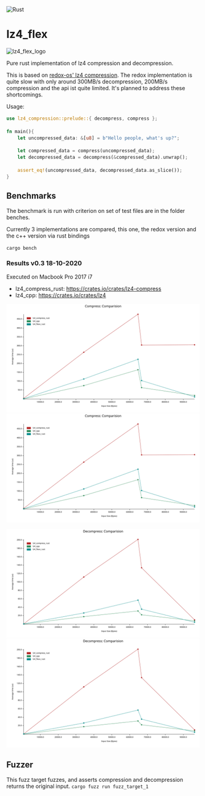 ![Rust](https://github.com/PSeitz/lz4_flex/workflows/Rust/badge.svg)


# lz4_flex

![lz4_flex_logo](https://raw.githubusercontent.com/PSeitz/lz4_flex/master/logo.jpg)

Pure rust implementation of lz4 compression and decompression.

This is based on [redox-os' lz4 compression](https://crates.io/crates/lz4-compress).
The redox implementation is quite slow with only around 300MB/s decompression, 200MB/s compression and the api ist quite limited.
It's planned to address these shortcomings.


Usage: 
```rust
use lz4_compression::prelude::{ decompress, compress };

fn main(){
    let uncompressed_data: &[u8] = b"Hello people, what's up?";

    let compressed_data = compress(uncompressed_data);
    let decompressed_data = decompress(&compressed_data).unwrap();

    assert_eq!(uncompressed_data, decompressed_data.as_slice());
}
```

## Benchmarks
The benchmark is run with criterion on set of test files are in the folder benches. 

Currently 3 implementations are compared, this one, the redox version and the c++ version via rust bindings

`cargo bench`

### Results v0.3 18-10-2020
Executed on Macbook Pro 2017 i7

- lz4_compress_rust: https://crates.io/crates/lz4-compress
- lz4_cpp: https://crates.io/crates/lz4

![Compress](./compress_bench.svg)
<img src="./compress_bench.svg">

![Decompress](./decompress_bench.svg)
<img src="./decompress_bench.svg">



## Fuzzer
This fuzz target fuzzes, and asserts compression and decompression returns the original input.
`cargo fuzz run fuzz_target_1`
